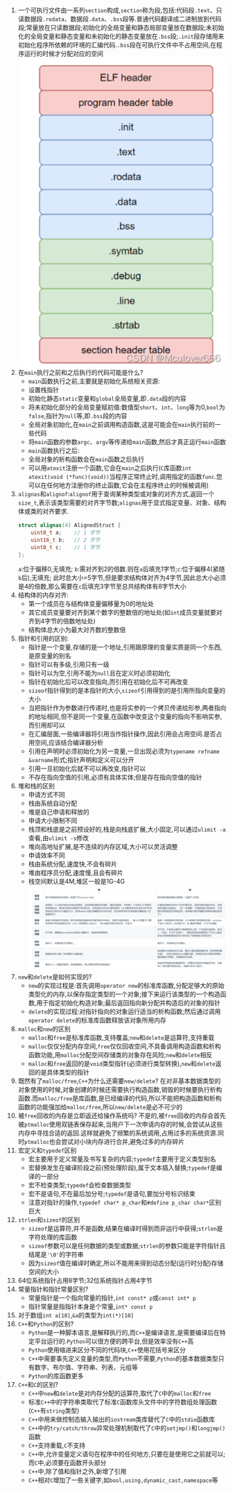 1. 一个可执行文件由一系列`section`构成,`section`称为段,包括:代码段`.text`、只读数据段`.rodata`、数据段`.data`、`.bss`段等.普通代码翻译成二进制放到代码段;常量放在只读数据段;初始化的全局变量和静态局部变量放在数据段;未初始化的全局变量和静态变量和未初始化的静态变量放在`.bss`段;`.init`段存储用来初始化程序所依赖的环境的汇编代码.`.bss`段在可执行文件中不占用空间,在程序运行的时候才分配对应的空间
    ![](../markdown图像集/2025-02-27-21-46-20.png)
2. 在`main`执行之前和之后执行的代码可能是什么?
   * `main`函数执行之前,主要就是初始化系统相关资源:
    - 设置栈指针
    - 初始化静态`static`变量和`global`全局变量,即`.data`段的内容
    - 将未初始化部分的全局变量赋初值:数值型`short`、`int`、`long`等为0,`bool`为`false`,指针为`null`等,即`.bss`段的内容
    - 全局对象初始化,在`main`之前调用构造函数,这是可能会在`main`执行前的一些代码
    - 将`main`函数的参数`argc`、`argv`等传递给`main`函数,然后才真正运行`main`函数
   * `main`函数执行之后:
    - 全局对象的析构函数会在`main`函数之后执行
    - 可以用`atexit`注册一个函数,它会在`main`之后执行(`C`库函数`int atexit(void (*func)(void))`当程序正常终止时,调用指定的函数`func`.您可以在任何地方注册你的终止函数,它会在主程序终止的时候被调用)
3. `alignas`和`alignof`:`alignof`用于查询某种类型或对象的对齐方式,返回一个`size_t`,表示该类型需要的对齐字节数;`alignas`用于显式指定变量、对象、结构体或类的对齐要求.
    ```C++
    struct alignas(4) AlignedStruct {
        uint8_t a;    // 1 字节
        uint16_t b;   // 2 字节
        uint8_t c;    // 1 字节
    };
    ```
    `a`:位于偏移0,无填充;
    `b`:需对齐到2的倍数.则在`a`后填充1字节;`c`:位于偏移4(紧随`b`后),无填充;
    此时总大小=5字节,但是要求结构体对齐为4字节,因此总大小必须是4的倍数,那么需要在`c`后填充3字节至总共结构体有8字节大小
4. 结构体的内存对齐:
   * 第一个成员在与结构体变量偏移量为0的地址处
   * 其它成员变量要对齐到某个数字的整数倍的地址处(如`int`成员变量就要对齐到4字节的倍数地址处)
   * 结构体总大小为最大对齐数的整数倍
5. 指针和引用的区别:
   * 指针是一个变量,存储的是一个地址,引用跟原理的变量实质是同一个东西,是原变量的别名
   * 指针可以有多级,引用只有一级
   * 指针可以为空,引用不能为`null`且在定义时必须初始化
   * 指针在初始化后可以改变指向,而引用在初始化后不可再改变
   * `sizeof`指针得到的是本指针的大小,`sizeof`引用得到的是引用所指向变量的大小
   * 当把指针作为参数进行传递时,也是将实参的一个拷贝传递给形参,两者指向的地址相同,但不是同一个变量,在函数中改变这个变量的指向不影响实参,而引用却可以
   * 在汇编层面,一些编译器将引用当作指针操作,因此引用会占用空间.是否占用空间,应该结合编译器分析
   * 引用在声明时必须初始化为另一变量,一旦出现必须为`typename refname &varname`形式;指针声明和定义可以分开
   * 引用一旦初始化后就不可以再改变,指针可以
   * 不存在指向空值的引用,必须有具体实体;但是存在指向空值的指针
6. 堆和栈的区别
   * 申请方式不同
    - 栈由系统自动分配
    - 堆是自己申请和释放的
   * 申请大小限制不同
    - 栈顶和栈底是之前预设好的,栈是向栈底扩展,大小固定,可以通过`ulimit -a`查看,由`ulimit -s`修改
    - 堆向高地址扩展,是不连续的内存区域,大小可以灵活调整    
   * 申请效率不同
    - 栈由系统分配,速度快,不会有碎片
    - 堆由程序员分配,速度慢,且会有碎片
   * 栈空间默认是4M,堆区一般是1G-4G   
   ![](../markdown图像集/2025-03-01-09-21-28.png) 
7. `new`和`delete`是如何实现的?
   * `new`的实现过程是:首先调用`operator new`的标准库函数,分配足够大的原始类型化的内存,以保存指定类型的一个对象;接下来运行该类型的一个构造函数,用于指定初始化构造对象;最后返回指向新分配并构造后的对象的指针
   * `delete`的实现过程:对指针指向的对象运行适当的析构函数;然后通过调用`operator delete`的标准库函数释放该对象所用内存
8. `malloc`和`new`的区别
   * `malloc`和`free`是标准库函数,支持覆盖;`new`和`delete`是运算符,支持重载
   * `malloc`仅仅分配内存空间,`free`仅仅回收空间,不具备调用构造函数和析构函数功能,用`malloc`分配空间存储类的对象存在风险;`new`和`delete`相反
   * `malloc`和`free`返回的是`void`类型指针(必须进行类型转换),`new`和`delete`返回的是具体类型的指针
9. 既然有了`malloc/free`,`C++`为什么还需要`new/delete`?
   在对非基本数据类型的对象使用的时候,对象创建的时候还需要执行构造函数,销毁的时候要执行析构函数.而`malloc/free`是库函数,是已经编译的代码,所以不能把构造函数和析构函数的功能强加给`malloc/free`,所以`new/delete`是必不可少的
10. 被`free`回收的内存是立即返还给操作系统吗?
    不是的,被`free`回收的内存会首先被`ptmalloc`使用双链表保存起来,当用户下一次申请内存的时候,会尝试从这些内存中寻找合适的返回.这样就避免了频繁的系统调用,占用过多的系统资源.同时`ptmalloc`也会尝试对小块内存进行合并,避免过多的内存碎片
11. 宏定义和`typedef`区别
    * 宏主要用于定义常量及书写复杂的内容;`typedef`主要用于定义类型别名
    * 宏替换发生在编译阶段之前(预处理阶段),属于文本插入替换;`typedef`是编译的一部分
    * 宏不检查类型;`typedef`会检查数据类型
    * 宏不是语句,不在最后加分号;`typedef`是语句,要加分号标识结束
    * 注意对指针的操作,`typedef char* p_char`和`#define p_char char*`区别巨大
12. `strlen`和`sizeof`的区别
    * `sizeof`是运算符,并不是函数,结果在编译时得到而非运行中获得;`strlen`是字符处理的库函数
    * `sizeof`参数可以是任何数据的类型或数据;`strlen`的参数只能是字符指针且结尾是`'\0'`的字符串
    * 因为`sizeof`值在编译时确定,所以不能用来得到动态分配(运行时分配)存储空间的大小
13. 64位系统指针占用8字节;32位系统指针占用4字节
14. 常量指针和指针常量区别?
    * 常量指针是一个指向常量的指针,`int const* p`或`const int* p`
    * 指针常量是指指针本身是个常量,`int* const p`
15. 对于数组`int a[10]`,`&a`的类型为`int(*)[10]`
16. `C++`和`Python`的区别?
    * `Python`是一种脚本语言,是解释执行的,而`C++`是编译语言,是需要编译后在特定平台运行的.`Python`可以很方便的跨平台,但是效率没有`C++`高
    * `Python`使用缩进来区分不同的代码块,`C++`使用花括号来区分
    * `C++`中需要事先定义变量的类型,而`Python`不需要,`Python`的基本数据类型只有数字、布尔值、字符串、列表、元组等
    * `Python`的库函数更多
17. `C++`和`C`的区别?
    * `C++`中`new`和`delete`是对内存分配的运算符,取代了`C`中的`malloc`和`free`
    * 标准`C++`中的字符串类取代了标准`C`函数库头文件中的字符数组处理函数(`C++`有`string`类型)
    * `C++`中用来做控制态输入输出的`iostream`类库替代了`C`中的`stdio`函数库
    * `C++`中的`try/catch/throw`异常处理机制取代了`C`中的`setjmp()`和`longjmp()`函数
    * `C++`支持重载,`C`不支持
    * `C++`中,允许变量定义语句在程序中的任何地方,只要在是使用它之前就可以;而`C`中,必须要在函数开头部分
    * `C++`中,除了值和指针之外,新增了引用
    * `C++`相对`C`增加了一些关键字,如`bool,using,dynamic_cast,namespace`等
